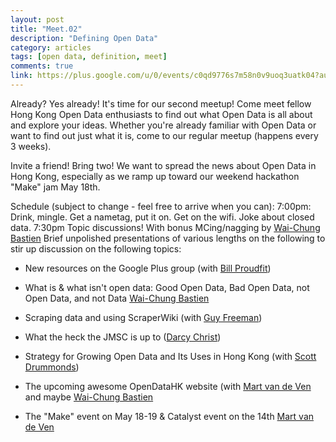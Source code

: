 ```yaml
---
layout: post
title: "Meet.02"
description: "Defining Open Data"
category: articles
tags: [open data, definition, meet]
comments: true
link: https://plus.google.com/u/0/events/c0qd9776s7m58n0v9uoq3uatk04?authkey=CN6pqOj4koCiqQE
---
```


Already? Yes already! It's time for our second meetup!
Come meet fellow Hong Kong Open Data enthusiasts to find out what Open Data is all about and explore your ideas. Whether you're already familiar with Open Data or want to find out just what it is, come to our regular meetup (happens every 3 weeks). 

Invite a friend! Bring two! We want to spread the news about Open Data in Hong Kong, especially as we ramp up toward our weekend hackathon "Make" jam May 18th.

Schedule (subject to change - feel free to arrive when you can):
7:00pm: Drink, mingle. Get a nametag, put it on. Get on the wifi.  Joke about closed data. 
7:30pm Topic discussions! With bonus MCing/nagging by [Wai-Chung Bastien]
Brief unpolished presentations of various lengths on the following to stir up discussion on the following topics:

* New resources on the Google Plus group (with [Bill Proudfit])

* What is & what isn't open data: Good Open Data, Bad Open Data, not Open Data, and not Data [Wai-Chung Bastien]

* Scraping data and using ScraperWiki (with [Guy Freeman])

* What the heck the JMSC is up to ([Darcy Christ])

* Strategy for Growing Open Data and Its Uses in Hong Kong (with [Scott Drummonds])

* The upcoming awesome OpenDataHK website (with [Mart van de Ven] and maybe [Wai-Chung Bastien]

* The "Make" event on May 18-19 & Catalyst event on the 14th [Mart van de Ven]

[Mart van de Ven]: https://plus.google.com/u/0/100887422005261653882
[Wai-Chung Bastien]: https://plus.google.com/u/0/102744545584785967069
[Darcy Christ]: https://plus.google.com/u/0/107325283624973745956
[Bill Proudfit]: https://plus.google.com/u/0/105462237943676964434/posts
[Scott Drummonds]: https://plus.google.com/u/0/+ScottDrummonds/posts
[Guy Freeman]: https://plus.google.com/u/0/+GuyFreeman/posts